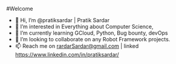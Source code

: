 #Welcome 
- 👋 Hi, I’m @pratiksardar | Pratik Sardar
- 👀 I’m interested in Everything about Computer Science, 
- 🌱 I’m currently learning GCloud, Python, Bug bounty, devOps 
- 💞️ I’m looking to collaborate on any Robot Framework projects.
- 📫 Reach me on rardarSardar@gmail.com | linked https://www.linkedin.com/in/pratiksardar/

